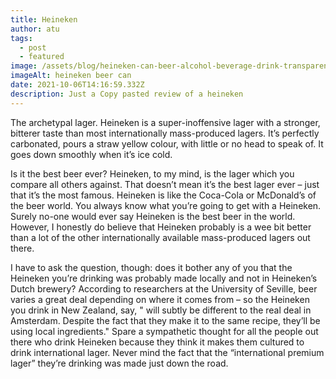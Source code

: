 ```yaml
---
title: Heineken
author: atu
tags:
  - post
  - featured
image: /assets/blog/heineken-can-beer-alcohol-beverage-drink-transparent-png-641102.png
imageAlt: heineken beer can
date: 2021-10-06T14:16:59.332Z
description: Just a Copy pasted review of a heineken
---
```

The archetypal lager. Heineken is a super-inoffensive lager with a stronger, bitterer taste than most internationally mass-produced lagers. It’s perfectly carbonated, pours a straw yellow colour, with little or no head to speak of. It goes down smoothly when it’s ice cold.

 Is it the best beer ever? Heineken, to my mind, is the lager which you compare all others against. That doesn’t mean it’s the best lager ever – just that it’s the most famous. Heineken is like the Coca-Cola or McDonald’s of the beer world. You always know what you’re going to get with a Heineken. Surely no-one would ever say Heineken is the best beer in the world. However, I honestly do believe that Heineken probably is a wee bit better than a lot of the other internationally available mass-produced lagers out there.

I have to ask the question, though: does it bother any of you that the Heineken you’re drinking was probably made locally and not in Heineken’s Dutch brewery? According to researchers at the University of Seville, beer varies a great deal depending on where it comes from – so the Heineken you drink in New Zealand, say, " will subtly be different to the real deal in Amsterdam. Despite the fact that they make it to the same recipe, they’ll be using local ingredients." Spare a sympathetic thought for all the people out there who drink Heineken because they think it makes them cultured to drink international lager. Never mind the fact that the “international premium lager” they’re drinking was made just down the road.